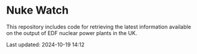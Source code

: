 # Nuke Watch

This repository includes code for retrieving the latest information available on the output of EDF nuclear power plants in the UK.

Last updated: 2024-10-19 14:12